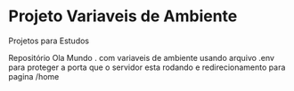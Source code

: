 # Projeto Variaveis de Ambiente
Projetos para Estudos

Repositório  Ola Mundo . com variaveis de ambiente
usando arquivo .env para proteger a porta que o servidor esta rodando 
e redirecionamento para pagina /home
